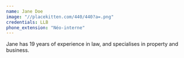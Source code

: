 ```yaml
---
name: Jane Doe
image: "//placekitten.com/440/440?a=.png"
credentials: LLB
phone_extension: "Néo-interne"
---
```


Jane has 19 years of experience in law, and specialises in property and business.
